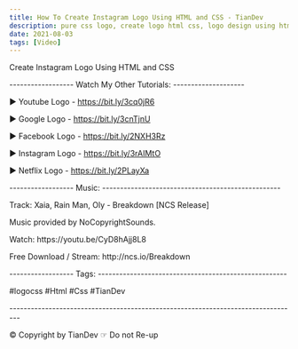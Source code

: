 ```yaml
---
title: How To Create Instagram Logo Using HTML and CSS - TianDev
description: pure css logo, create logo html css, logo design using html and css, logo css in html - TianDev 
date: 2021-08-03 
tags: [Video]
---
```

<p></p>
<p>Create Instagram Logo Using HTML and CSS</p>
<p></p>
<p>------------------ Watch My Other Tutorials: --------------------</p>
<p>▶ Youtube Logo - <a href="https://bit.ly/3cq0jR6">https://bit.ly/3cq0jR6</a></p>
<p>▶ Google Logo - <a href="https://bit.ly/3cnTjnU">https://bit.ly/3cnTjnU</a></p>
<p>▶ Facebook Logo - <a href="https://bit.ly/2NXH3Rz">https://bit.ly/2NXH3Rz</a></p>
<p>▶ Instagram Logo - <a href="https://bit.ly/3rAIMtO">https://bit.ly/3rAIMtO</a></p>
<p>▶ Netflix Logo - <a href="https://bit.ly/2PLayXa">https://bit.ly/2PLayXa</a></p>
<p></p>
<p>------------------ Music: --------------------------------------------------</p>
<p>Track: Xaia, Rain Man, Oly - Breakdown [NCS Release]</p>
<p>Music provided by NoCopyrightSounds.</p>
<p>Watch: https://youtu.be/CyD8hAjj8L8​</p>
<p>Free Download / Stream: http://ncs.io/Breakdown</p>
<p></p>
<p>------------------ Tags: -----------------------------------------------------</p>
<p>#logocss #Html #Css #TianDev</p>
<p></p>
<p>---------------------------------------------------------------------------------</p>
<p>© Copyright by TianDev ☞ Do not Re-up</p>